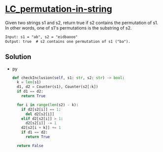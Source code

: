 # [LC_permutation-in-string](https://leetcode.com/problems/permutation-in-string)

Given two strings s1 and s2, return true if s2 contains the permutation of s1.
In other words, one of s1's permutations is the substring of s2.

```txt
Input: s1 = "ab", s2 = "eidbaooo"
Output: true  # s2 contains one permutation of s1 ("ba").
```

## Solution

* py

  ```py
  def checkInclusion(self, s1: str, s2: str) -> bool:
    k = len(s1)
    d1, d2 = Counter(s1), Counter(s2[:k])
    if d1 == d2:
      return True

    for i in range(len(s2) - k):
      if d2[s2[i]] == 1:
        del d2[s2[i]]
      elif d2[s2[i]] > 1:
        d2[s2[i]] -= 1
      d2[s2[i + k]] += 1
      if d1 == d2:
        return True

    return False
  ```

